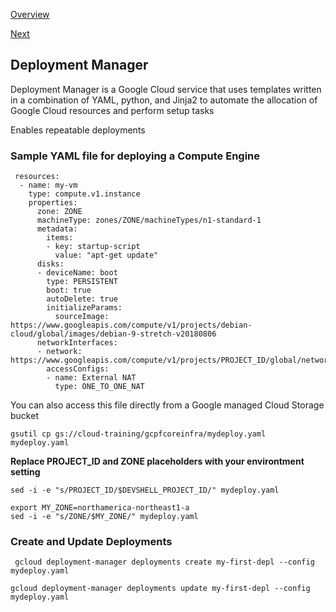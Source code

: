 
[Overview](https://github.com/paulowe/gcp/blob/main/readme.md)

[Next](https://github.com/paulowe/gcp/blob/main/gcp-core-infrastructure/cloud-functions.md)

## Deployment Manager
Deployment Manager is a Google Cloud service that uses templates written in a combination of YAML, python, and Jinja2 to automate the allocation of Google Cloud resources and perform setup tasks

Enables repeatable deployments

### Sample YAML file for deploying a Compute Engine

```
 resources:
  - name: my-vm
    type: compute.v1.instance
    properties:
      zone: ZONE
      machineType: zones/ZONE/machineTypes/n1-standard-1
      metadata:
        items:
        - key: startup-script
          value: "apt-get update"
      disks:
      - deviceName: boot
        type: PERSISTENT
        boot: true
        autoDelete: true
        initializeParams:
          sourceImage: https://www.googleapis.com/compute/v1/projects/debian-cloud/global/images/debian-9-stretch-v20180806
      networkInterfaces:
      - network: https://www.googleapis.com/compute/v1/projects/PROJECT_ID/global/networks/default
        accessConfigs:
        - name: External NAT
          type: ONE_TO_ONE_NAT
```
You can also access this file directly from a Google managed Cloud Storage bucket

``` gsutil cp gs://cloud-training/gcpfcoreinfra/mydeploy.yaml mydeploy.yaml ```

**Replace PROJECT_ID and ZONE placeholders with your environtment setting**

```sed -i -e "s/PROJECT_ID/$DEVSHELL_PROJECT_ID/" mydeploy.yaml ```

```  
export MY_ZONE=northamerica-northeast1-a 
sed -i -e "s/ZONE/$MY_ZONE/" mydeploy.yaml
```
### Create and Update Deployments

``` gcloud deployment-manager deployments create my-first-depl --config mydeploy.yaml```

```gcloud deployment-manager deployments update my-first-depl --config mydeploy.yaml```

